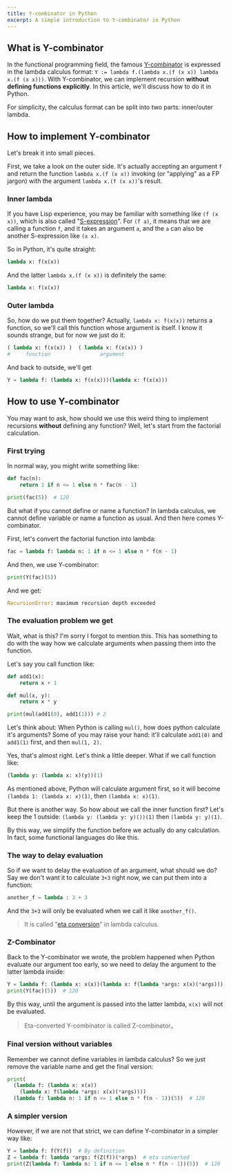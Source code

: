 ```yaml
---
title: Y-combinator in Python
excerpt: A simple introduction to Y-combinator in Python
---
```


## What is Y-combinator

In the functional programming field, the famous [Y-combinator](https://en.wikipedia.org/wiki/Fixed-point_combinator#Fixed_point_combinators_in_lambda_calculus) is expressed in the lambda calculus format: `Y := lambda f.(lambda x.(f (x x)) lambda x.(f (x x)))`. With Y-combinator, we can implement recursion **without defining functions explicitly**. In this article, we'll discuss how to do it in Python.

For simplicity, the calculus format can be split into two parts: inner/outer lambda.

## How to implement Y-combinator

Let's break it into small pieces.

First, we take a look on the outer side. It's actually accepting an argument `f` and return the function `lambda x.(f (x x))` invoking (or "applying" as a FP jargon) with the argument `lambda x.(f (x x))`'s result.

### Inner lambda

If you have Lisp experience, you may be familiar with something like `(f (x x))`, which is also called "[S-expression](https://en.wikipedia.org/wiki/S-expression)". For `(f a)`, it means that we are calling a function `f`, and it takes an argument `a`, and the `a` can also be another S-expression like `(x x)`.

So in Python, it's quite straight:

```python
lambda x: f(x(x))
```

And the latter `lambda x.(f (x x))` is definitely the same:

```python
lambda x: f(x(x))
```

### Outer lambda

So, how do we put them together? Actually, `lambda x: f(x(x))` returns a function, so we'll call this function whose argument is itself. I know it sounds strange, but for now we just do it:

```python
( lambda x: f(x(x)) )  ( lambda x: f(x(x)) )
#     function                argument
```

And back to outside, we'll get

```python
Y = lambda f: (lambda x: f(x(x)))(lambda x: f(x(x)))
```

## How to use Y-combinator

You may want to ask, how should we use this weird thing to implement recursions __without__ defining any function? Well, let's start from the factorial calculation.

### First trying

In normal way, you might write something like:

```python
def fac(n):
    return 1 if n <= 1 else n * fac(n - 1)

print(fac(5))  # 120
```

But what if you cannot define or name a function? In lambda calculus, we cannot define variable or name a function as usual. And then here comes Y-combinator.

First, let's convert the factorial function into lambda:

```python
fac = lambda f: lambda n: 1 if n <= 1 else n * f(n - 1)
```

And then, we use Y-combinator:

```python
print(Y(fac)(5))
```

And we get:

```python
RecursionError: maximum recursion depth exceeded
```

### The evaluation problem we get

Wait, what is this? I'm sorry I forgot to mention this. This has something to do with the way how we calculate arguments when passing them into the function.

Let's say you call function like:

```python
def add1(x):
    return x + 1

def mul(x, y):
    return x * y

print(mul(add1(0), add1(1))) # 2
```

Let's think about: When Python is calling `mul()`, how does python calculate it's arguments? Some of you may raise your hand: it'll calculate `add1(0)` and `add1(1)` first, and then `mul(1, 2)`.

Yes, that's almost right. Let's think a little deeper. What if we call function like:

```python
(lambda y: (lambda x: x)(y))(1)
```

As mentioned above, Python will calculate argument first, so it will become `(lambda 1: (lambda x: x)(1)`, then `(lambda x: x)(1)`.

But there is another way. So how about we call the inner function first? Let's keep the 1 outside: `(lambda y: (lambda y: y)())(1)` then `(lambda y: y)(1)`.

By this way, we simplify the function before we actually do any calculation. In fact, some functional languages do like this.

### The way to delay evaluation

So if we want to delay the evaluation of an argument, what should we do? Say we don't want it to calculate `3+3` right now, we can put them into a function:

```python
another_f = lambda : 3 + 3
```

And the `3+3` will only be evaluated when we call it like `another_f()`.

> It is called "[eta conversion](https://www.wikiwand.com/en/Lambda_calculus#/%CE%B7-conversion)" in lambda calculus.

### Z-Combinator

Back to the Y-combinator we wrote, the problem happened when Python evaluate our argument too early, so we need to delay the argument to the latter lambda inside:

```python
Y = lambda f: (lambda x: x(x))(lambda x: f(lambda *args: x(x)(*args)))
print(Y(fac)(5))  # 120
```

By this way, until the argument is passed into the latter lambda, `x(x)` will not be evaluated.

> Eta-converted Y-combinator is called Z-combinator。

### Final version without variables

Remember we cannot define variables in lambda calculus? So we just remove the variable name and get the final version:

```python
print(
  (lambda f: (lambda x: x(x))
    (lambda x: f(lambda *args: x(x)(*args))))
  (lambda f: lambda n: 1 if n <= 1 else n * f(n - 1))(5))  # 120
```

### A simpler version

However, if we are not that strict, we can define Y-combinator in a simpler way like:

```python
Y = lambda f: f(Y(f))  # By definition
Z = lambda f: lambda *args: f(Z(f))(*args)  # eta converted
print(Z(lambda f: lambda n: 1 if n <= 1 else n * f(n - 1))(5))  # 120
```
